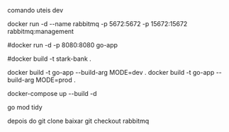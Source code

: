 comando uteis dev

docker run -d --name rabbitmq -p 5672:5672 -p 15672:15672 rabbitmq:management

#docker run -d -p 8080:8080 go-app

#docker build -t stark-bank .



docker build -t go-app --build-arg MODE=dev .
docker build -t go-app --build-arg MODE=prod .


docker-compose up --build -d

go mod tidy


depois do git clone 
baixar git checkout rabbitmq